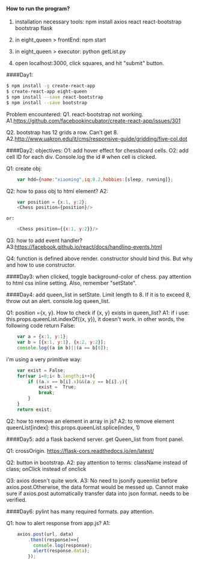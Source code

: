 
#### How to run the program?
1. installation necessary tools:
    npm install
    axios
    react
    react-bootstrap
    bootstrap
    flask

2. in eight_queen > frontEnd: npm start
3. in eight_queen > executor: python getList.py
4. open localhost:3000, click squares, and hit "submit" button.

####Day1:
```bash
$ npm install -g create-react-app
$ create-react-app eight-queen
$ npm install --save react-bootstrap
$ npm install --save bootstrap
```

Problem encountered:
Q1. react-bootstrap not working.
A1.https://github.com/facebookincubator/create-react-app/issues/301 

Q2. bootstrap has 12 grids a row. Can't get 8.
A2.http://www.uakron.edu/it/cms/responsive-guide/gridding/five-col.dot 

####Day2:
objectives:
O1: add hover effect for chessboard cells.
O2: add cell ID for each div. Console.log the id # when cell is clicked.

Q1: create obj: 
```javascript
    var hdd={name:"xiaoming",iq:0.2,hobbies:[sleep, running]};
```
Q2: how to pass obj to html element?
A2: 
```javascript
    var position = {x:1, y:2};
    <Chess position={position}/>
```
    or: 
```javascript
    <Chess position={{x:1, y:2}}/>
```
Q3: how to add event handler?
A3:https://facebook.github.io/react/docs/handling-events.html 

Q4: function is defined above render. constructor should bind this.
But why and how to use constructor.

####Day3:
when clicked, toggle background-color of chess.
pay attention to html css inline setting. Also, remember "setState".

####Day4:
add queen_list in setState. Limit length to 8. If it is to exceed 8, throw out
an alert. console.log queen_list.

Q1: position ={x, y}. How to check if {x, y} exists in queen_list?
A1: if i use: this.props.queenList.indexOf({x, y}), it doesn't work.
in other words, the following code return False:
```javascript
    var a = {x:1, y:1};
    var b = [{x:1, y:1}, {x:2, y:2}];
    console.log((a in b)||(a == b[0]);
```

i'm using a very primitive way:
```javascript
    var exist = False;
    for(var i=0;i< b.length;i++){
        if ((a.x == b[i].x)&&(a.y == b[i].y){
            exist =  True;
            break;
        }
    }
    return exist;    
```

Q2: how to remove an element in array in js?
A2: to remove element queenList[index]:
        this.props.queenList.splice(index, 1)

####Day5:
add a flask backend server. get Queen_list from front panel. 

Q1: crossOrigin.
https://flask-cors.readthedocs.io/en/latest/ 

Q2: button in bootstrap.
A2: pay attention to terms:
    className instead of class; onClick instead of onclick

Q3: axios doesn't quite work.
A3: No need to jsonify queenlist before axios.post.Otherwise, the data format would be messed up. Cannot make sure if axios.post automatically transfer data into json format. needs to be verified.

####Day6:
pylint has many required formats. pay attention.

Q1: how to alert response from app.js?
A1:     
```javascript
    axios.post(url, data)
        .then((response)=>{
          console.log(response);
          alert(response.data);
        });
```
